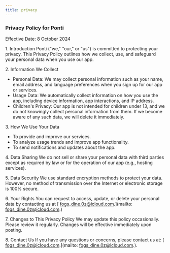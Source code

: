 ```yaml
---
title: privacy
---
```


### Privacy Policy for Ponti

Effective Date: 8 October 2024

1\. Introduction
Ponti ("we," "our," or "us") is committed to protecting your privacy. This Privacy Policy outlines how we collect, use, and safeguard your personal data when you use our app.

2\. Information We Collect

* Personal Data: We may collect personal information such as your name, email address, and language preferences when you sign up for our app or services.
* Usage Data: We automatically collect information on how you use the app, including device information, app interactions, and IP address.
* Children's Privacy: Our app is not intended for children under 13, and we do not knowingly collect personal information from them. If we become aware of any such data, we will delete it immediately.

3\. How We Use Your Data

* To provide and improve our services.
* To analyze usage trends and improve app functionality.
* To send notifications and updates about the app.

4\. Data Sharing We do not sell or share your personal data with third parties except as required by law or for the operation of our app (e.g., hosting services).

5\. Data Security We use standard encryption methods to protect your data. However, no method of transmission over the Internet or electronic storage is 100% secure.

6\. Your Rights You can request to access, update, or delete your personal data by contacting us at [ fogs_dine.0z@icloud.com.](mailto: fogs_dine.0z@icloud.com.)

7\. Changes to This Privacy Policy We may update this policy occasionally. Please review it regularly. Changes will be effective immediately upon posting.

8\. Contact Us If you have any questions or concerns, please contact us at: [ fogs_dine.0z@icloud.com.](mailto: fogs_dine.0z@icloud.com.).
